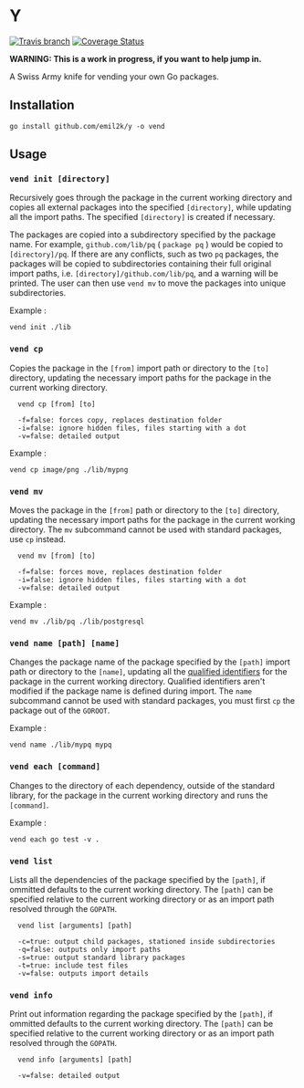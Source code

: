 # Y
[![Travis
branch](https://img.shields.io/travis/emil2k/y.svg?style=flat)](https://travis-ci.org/emil2k/y)
[![Coverage
Status](https://img.shields.io/coveralls/emil2k/y.svg?style=flat)](https://coveralls.io/r/emil2k/y)

**WARNING: This is a work in progress, if you want to help jump in.**

A Swiss Army knife for vending your own Go packages.

## Installation

```
go install github.com/emil2k/y -o vend
```

## Usage

### `vend init [directory]`

Recursively goes through the package in the current working directory and copies
all external packages into the specified `[directory]`, while updating all the
import paths. The specified `[directory]` is created if necessary.

The packages are copied into a subdirectory specified by the package name. For
example, `github.com/lib/pq` ( `package pq` ) would be copied to
`[directory]/pq`. If there are any conflicts, such as two `pq` packages, the
packages will be copied to subdirectories containing their full original import
paths, i.e. `[directory]/github.com/lib/pq`, and a warning will be printed. The
user can then use `vend mv` to move the packages into unique subdirectories.

Example :

```
vend init ./lib
```

### `vend cp`

Copies the package in the `[from]` import path or directory to the `[to]`
directory, updating the necessary import paths for the package in the current
working directory.

```
  vend cp [from] [to]

  -f=false: forces copy, replaces destination folder
  -i=false: ignore hidden files, files starting with a dot
  -v=false: detailed output
```

Example :

```
vend cp image/png ./lib/mypng
```

### `vend mv`

Moves the package in the `[from]` path or directory to the `[to]` directory,
updating the necessary import paths for the package in the current working
directory. The `mv` subcommand cannot be used with standard packages, use
`cp` instead.

```
  vend mv [from] [to]

  -f=false: forces move, replaces destination folder
  -i=false: ignore hidden files, files starting with a dot
  -v=false: detailed output
```

Example :

```
vend mv ./lib/pq ./lib/postgresql
```

### `vend name [path] [name]`

Changes the package name of the package specified by the `[path]` import path or
directory to the `[name]`, updating all the [qualified
identifiers](https://golang.org/ref/spec#Qualified_identifiers) for the package
in the current working directory. Qualified identifiers aren't modified if the
package name is defined during import. The `name` subcommand cannot be used with
standard packages, you must first `cp` the package out of the `GOROOT`.

Example :

```
vend name ./lib/mypq mypq
```

### `vend each [command]`

Changes to the directory of each dependency, outside of the standard library,
for the package in the current working directory and runs the `[command]`.

Example :

```
vend each go test -v .
```

### `vend list`

Lists all the dependencies of the package specified by the `[path]`, if ommitted
defaults to the current working directory. The `[path]` can be specified
relative to the current working directory or as an import path resolved through
the `GOPATH`.

```
  vend list [arguments] [path]

  -c=true: output child packages, stationed inside subdirectories
  -q=false: outputs only import paths
  -s=true: output standard library packages
  -t=true: include test files
  -v=false: outputs import details
```

### `vend info`

Print out information regarding the package specified by the `[path]`, if
ommitted defaults to the current working directory. The `[path]` can be
specified relative to the current working directory or as an import path
resolved through the `GOPATH`.

```
  vend info [arguments] [path]

  -v=false: detailed output
```
